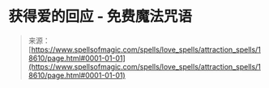<!--yml

category: 未分类

date: 2024-06-12 19:00:18

-->

# 获得爱的回应 - 免费魔法咒语

> 来源：[https://www.spellsofmagic.com/spells/love_spells/attraction_spells/18610/page.html#0001-01-01](https://www.spellsofmagic.com/spells/love_spells/attraction_spells/18610/page.html#0001-01-01)
